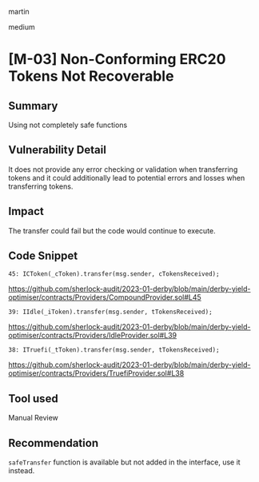 martin

medium

# [M-03] Non-Conforming ERC20 Tokens Not Recoverable

## Summary

Using not completely safe functions

## Vulnerability Detail

It does not provide any error checking or validation when transferring tokens and it could additionally lead to potential errors and losses when transferring tokens.

## Impact

The transfer could fail but the code would continue to execute.

## Code Snippet

```solidity
45: ICToken(_cToken).transfer(msg.sender, cTokensReceived);
```

https://github.com/sherlock-audit/2023-01-derby/blob/main/derby-yield-optimiser/contracts/Providers/CompoundProvider.sol#L45

```solidity
39: IIdle(_iToken).transfer(msg.sender, tTokensReceived);
```

https://github.com/sherlock-audit/2023-01-derby/blob/main/derby-yield-optimiser/contracts/Providers/IdleProvider.sol#L39

```solidity
38: ITruefi(_tToken).transfer(msg.sender, tTokensReceived);
```

https://github.com/sherlock-audit/2023-01-derby/blob/main/derby-yield-optimiser/contracts/Providers/TruefiProvider.sol#L38

## Tool used

Manual Review

## Recommendation

`safeTransfer` function is available but not added in the interface, use it instead.